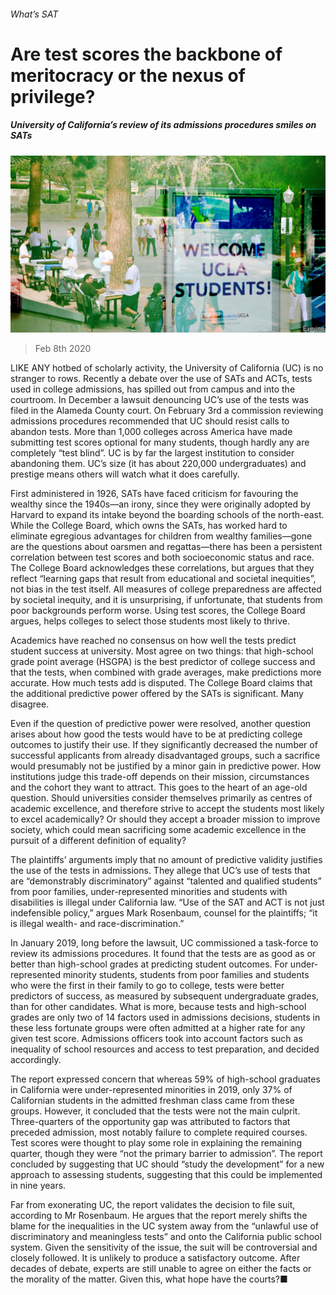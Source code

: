 ###### What’s SAT

# Are test scores the backbone of meritocracy or the nexus of privilege? 

##### University of California’s review of its admissions procedures smiles on SATs 

![image](images/20200208_USP005_0.jpg) 

> Feb 8th 2020 

LIKE ANY hotbed of scholarly activity, the University of California (UC) is no stranger to rows. Recently a debate over the use of SATs and ACTs, tests used in college admissions, has spilled out from campus and into the courtroom. In December a lawsuit denouncing UC’s use of the tests was filed in the Alameda County court. On February 3rd a commission reviewing admissions procedures recommended that UC should resist calls to abandon tests. More than 1,000 colleges across America have made submitting test scores optional for many students, though hardly any are completely “test blind”. UC is by far the largest institution to consider abandoning them. UC’s size (it has about 220,000 undergraduates) and prestige means others will watch what it does carefully.

First administered in 1926, SATs have faced criticism for favouring the wealthy since the 1940s—an irony, since they were originally adopted by Harvard to expand its intake beyond the boarding schools of the north-east. While the College Board, which owns the SATs, has worked hard to eliminate egregious advantages for children from wealthy families—gone are the questions about oarsmen and regattas—there has been a persistent correlation between test scores and both socioeconomic status and race. The College Board acknowledges these correlations, but argues that they reflect “learning gaps that result from educational and societal inequities”, not bias in the test itself. All measures of college preparedness are affected by societal inequity, and it is unsurprising, if unfortunate, that students from poor backgrounds perform worse. Using test scores, the College Board argues, helps colleges to select those students most likely to thrive.


Academics have reached no consensus on how well the tests predict student success at university. Most agree on two things: that high-school grade point average (HSGPA) is the best predictor of college success and that the tests, when combined with grade averages, make predictions more accurate. How much tests add is disputed. The College Board claims that the additional predictive power offered by the SATs is significant. Many disagree.

Even if the question of predictive power were resolved, another question arises about how good the tests would have to be at predicting college outcomes to justify their use. If they significantly decreased the number of successful applicants from already disadvantaged groups, such a sacrifice would presumably not be justified by a minor gain in predictive power. How institutions judge this trade-off depends on their mission, circumstances and the cohort they want to attract. This goes to the heart of an age-old question. Should universities consider themselves primarily as centres of academic excellence, and therefore strive to accept the students most likely to excel academically? Or should they accept a broader mission to improve society, which could mean sacrificing some academic excellence in the pursuit of a different definition of equality?

The plaintiffs’ arguments imply that no amount of predictive validity justifies the use of the tests in admissions. They allege that UC’s use of tests that are “demonstrably discriminatory” against “talented and qualified students” from poor families, under-represented minorities and students with disabilities is illegal under California law. “Use of the SAT and ACT is not just indefensible policy,” argues Mark Rosenbaum, counsel for the plaintiffs; “it is illegal wealth- and race-discrimination.”

In January 2019, long before the lawsuit, UC commissioned a task-force to review its admissions procedures. It found that the tests are as good as or better than high-school grades at predicting student outcomes. For under-represented minority students, students from poor families and students who were the first in their family to go to college, tests were better predictors of success, as measured by subsequent undergraduate grades, than for other candidates. What is more, because tests and high-school grades are only two of 14 factors used in admissions decisions, students in these less fortunate groups were often admitted at a higher rate for any given test score. Admissions officers took into account factors such as inequality of school resources and access to test preparation, and decided accordingly.

The report expressed concern that whereas 59% of high-school graduates in California were under-represented minorities in 2019, only 37% of Californian students in the admitted freshman class came from these groups. However, it concluded that the tests were not the main culprit. Three-quarters of the opportunity gap was attributed to factors that preceded admission, most notably failure to complete required courses. Test scores were thought to play some role in explaining the remaining quarter, though they were “not the primary barrier to admission”. The report concluded by suggesting that UC should “study the development” for a new approach to assessing students, suggesting that this could be implemented in nine years.

Far from exonerating UC, the report validates the decision to file suit, according to Mr Rosenbaum. He argues that the report merely shifts the blame for the inequalities in the UC system away from the “unlawful use of discriminatory and meaningless tests” and onto the California public school system. Given the sensitivity of the issue, the suit will be controversial and closely followed. It is unlikely to produce a satisfactory outcome. After decades of debate, experts are still unable to agree on either the facts or the morality of the matter. Given this, what hope have the courts?■

